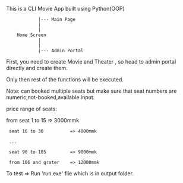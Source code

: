 This is a CLI Movie App built using Python(OOP)

                |--- Main Page
                |
                |
        Home Screen        
                |
                |
                |--- Admin Portal    


First, you need to create Movie and Theater , so head to admin portal directly and create them.

Only then rest of the functions will be executed.

Note: can booked multiple seats but make sure that seat numbers are numeric,not-booked,available input.

price range of seats:

from seat 1 to  15          => 3000mmk

     seat 16 to 30          => 4000mmk

     ...

     seat 90 to 105         => 9000mmk

     from 106 and grater    => 12000mmk
     

To test => Run 'run.exe' file which is in output folder.